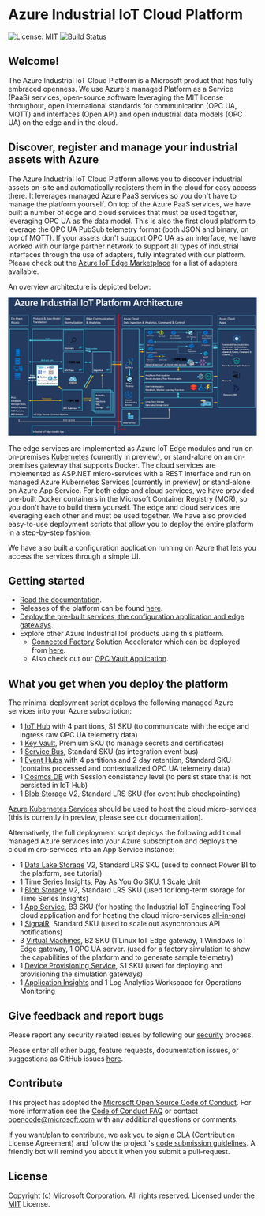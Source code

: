 # Azure Industrial IoT Cloud Platform

[![License: MIT](https://img.shields.io/badge/License-MIT-yellow.svg)](https://opensource.org/licenses/MIT) [![Build Status](https://msazure.visualstudio.com/One/_apis/build/status/Custom/Azure_IOT/Industrial/Components/Azure.Industrial-IoT?branchName=master)](https://msazure.visualstudio.com/One/_build/latest?definitionId=86580&branchName=master)

## Welcome!

The Azure Industrial IoT Cloud Platform is a Microsoft product that has fully embraced openness. We use Azure's managed Platform as a Service (PaaS) services, open-source software leveraging the MIT license throughout, open international standards for communication (OPC UA, MQTT) and interfaces (Open API) and open industrial data models (OPC UA) on the edge and in the cloud.

## Discover, register and manage your industrial assets with Azure

The Azure Industrial IoT Cloud Platform allows you to discover industrial assets on-site and automatically registers them in the cloud for easy access there. It leverages managed Azure PaaS services so you don't have to manage the platform yourself. On top of the Azure PaaS services, we have built a number of edge and cloud services that must be used together, leveraging OPC UA as the data model. This is also the first cloud platform to leverage the OPC UA PubSub telemetry format (both JSON and binary, on top of MQTT). If your assets don't support OPC UA as an interface, we have worked with our large partner network to support all types of industrial interfaces through the use of adapters, fully integrated with our platform. Please check out the [Azure IoT Edge Marketplace](https://azuremarketplace.microsoft.com/en-us/marketplace/apps/category/internet-of-things?page=1&subcategories=iot-edge-modules) for a list of adapters available.

An overview architecture is depicted below:

![](/docs/media/IIoT-Diagram.png)

The edge services are implemented as Azure IoT Edge modules and run on on-premises [Kubernetes](https://docs.microsoft.com/en-us/azure/iot-edge/how-to-install-iot-edge-kubernetes) (currently in preview), or stand-alone on an on-premises gateway that supports Docker. The  cloud services are implemented as ASP.NET micro-services with a REST interface and run on managed Azure Kubernetes Services (currently in preview) or stand-alone on Azure App Service. For both edge and cloud services, we have provided pre-built Docker containers in the Microsoft Container Registry (MCR), so you don't have to build them yourself. The edge and cloud services are leveraging each other and must be used together. We have also provided easy-to-use deployment scripts that allow you to deploy the entire platform in a step-by-step fashion.

We have also built a configuration application running on Azure that lets you access the services through a simple UI.

## Getting started

- [Read the documentation](https://azure.github.io/Industrial-IoT/).
- Releases of the platform can be found [here](https://github.com/Azure/Industrial-IoT/releases).
- [Deploy the pre-built services, the configuration application and edge gateways](docs/deploy/readme.md).
- Explore other Azure Industrial IoT products using this platform.
  - [Connected Factory](https://github.com/Azure/Azure-IoT-Connected-Factory) Solution Accelerator which can be deployed from [here](https://www.azureiotsolutions.com/Accelerators).
  - Also check out our [OPC Vault Application](https://github.com/Azure/azure-iiot-opc-vault-service/tree/master/app).

## What you get when you deploy the platform

The minimal deployment script deploys the following managed Azure services into your Azure subscription:

- 1 [IoT Hub](https://azure.microsoft.com/en-us/services/iot-hub/) with 4 partitions, S1 SKU (to communicate with the edge and ingress raw OPC UA telemetry data)
- 1 [Key Vault](https://azure.microsoft.com/en-us/services/key-vault/), Premium SKU (to manage secrets and certificates)
- 1 [Service Bus](https://azure.microsoft.com/en-us/services/service-bus/), Standard SKU (as integration event bus)
- 1 [Event Hubs](https://azure.microsoft.com/en-us/services/event-hubs/) with 4 partitions and 2 day retention, Standard SKU (contains processed and contextualized OPC UA telemetry data)
- 1 [Cosmos DB](https://azure.microsoft.com/en-us/services/cosmos-db/) with Session consistency level (to persist state that is not persisted in IoT Hub)
- 1 [Blob Storage](https://azure.microsoft.com/en-us/services/storage/) V2, Standard LRS SKU (for event hub checkpointing)

[Azure Kubernetes Services](https://azure.microsoft.com/en-us/services/kubernetes-service/) should be used to host the cloud micro-services (this is currently in preview, please see our documentation).

Alternatively, the full deployment script deploys the following additional managed Azure services into your Azure subscription and deploys the cloud micro-services into an App Service instance:

- 1 [Data Lake Storage](https://azure.microsoft.com/en-us/services/storage/data-lake-storage/) V2, Standard LRS SKU (used to connect Power BI to the platform, see tutorial)
- 1 [Time Series Insights](https://azure.microsoft.com/en-us/services/time-series-insights), Pay As You Go SKU, 1 Scale Unit
- 1 [Blob Storage](https://azure.microsoft.com/en-us/services/storage/) V2, Standard LRS SKU (used for long-term storage for Time Series Insights)
- 1 [App Service](https://azure.microsoft.com/en-us/services/app-service/), B3 SKU (for hosting the Industrial IoT Engineering Tool cloud application and for hosting the cloud micro-services [all-in-one](https://github.com/Azure/Industrial-IoT/blob/master/docs/services/all-in-one.md))
- 1 [SignalR](https://azure.microsoft.com/en-us/services/signalr-service/), Standard SKU (used to scale out asynchronous API notifications)
- 3 [Virtual Machines](https://azure.microsoft.com/en-us/services/virtual-machines/), B2 SKU (1 Linux IoT Edge gateway, 1 Windows IoT Edge gateway, 1 OPC UA server. (used for a factory simulation to show the capabilities of the platform and to generate sample telemetry)
- 1 [Device Provisioning Service](https://docs.microsoft.com/en-us/azure/iot-dps/), S1 SKU (used for deploying and provisioning the simulation gateways)
- 1 [Application Insights](https://azure.microsoft.com/en-us/services/monitor/) and 1 Log Analytics Workspace for Operations Monitoring

## Give feedback and report bugs

Please report any security related issues by following our [security](security.md) process.

Please enter all other bugs, feature requests, documentation issues, or suggestions as GitHub issues [here](https://github.com/Azure/Industrial-IoT/issues).

## Contribute

This project has adopted the [Microsoft Open Source Code of Conduct](https://opensource.microsoft.com/codeofconduct).  For more information see the [Code of Conduct FAQ](https://opensource.microsoft.com/codeofconduct/faq) or contact [opencode@microsoft.com](mailto:opencode@microsoft.com) with any additional questions or comments.

If you want/plan to contribute, we ask you to sign a [CLA](https://cla.microsoft.com/) (Contribution License Agreement) and follow the project 's [code submission guidelines](contributing.md). A friendly bot will remind you about it when you submit a pull-request.

## License

Copyright (c) Microsoft Corporation. All rights reserved.
Licensed under the [MIT](LICENSE) License.  
